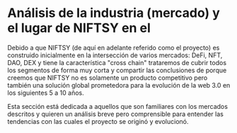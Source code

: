 # Análisis de la industria (mercado) y el lugar de NIFTSY en el

Debido a que NIFTSY (de aquí en adelante referido como el proyecto) es construido inicialmente en la intersección de varios mercados: DeFi, NFT, DAO, DEX y tiene la característica "cross chain" trataremos de cubrir todos los segmentos de forma muy corta y compartir las conclusiones de porque creemos que NIFTSY no es solamente un producto competitivo pero también una solución global prometedora para la evolución de la web 3.0 en los siguientes 5 a 10 años.

Esta sección está dedicada a aquellos que son familiares con los mercados descritos y quieren un análisis breve pero comprensible para entender las tendencias con las cuales el proyecto se originó y evolucionó.

